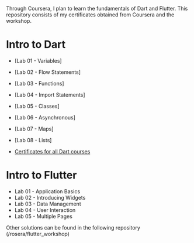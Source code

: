 Through Coursera, I plan to learn the fundamentals of Dart and Flutter. This repository consists of my certificates obtained from Coursera and the workshop.

# Intro to Dart

- [Lab 01 - Variables]
- [Lab 02 - Flow Statements]
- [Lab 03 - Functions]
- [Lab 04 - Import Statements]
- [Lab 05 - Classes]
- [Lab 06 - Asynchronous]
- [Lab 07 - Maps]
- [Lab 08 - Lists]

- [Certificates for all Dart courses](https://github.com/kennardmah/google-cloud-coursera-courses/blob/master/certificates/dart/dart_compiled_certificates.pdf)

# Intro to Flutter

- Lab 01 - Application Basics 
- Lab 02 - Introducing Widgets 
- Lab 03 - Data Management
- Lab 04 - User Interaction 
- Lab 05 - Multiple Pages 

Other solutions can be found in the following repository (/rosera/flutter_workshop)
